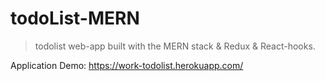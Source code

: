 # todoList-MERN
> todolist web-app built with the MERN stack & Redux & React-hooks.

Application Demo: https://work-todolist.herokuapp.com/

